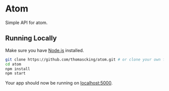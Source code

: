 # Atom

Simple API for atom.

## Running Locally

Make sure you have [Node.js](http://nodejs.org/) installed.

```sh
git clone https://github.com/thomascking/atom.git # or clone your own fork
cd atom
npm install
npm start
```

Your app should now be running on [localhost:5000](http://localhost:5000/).
